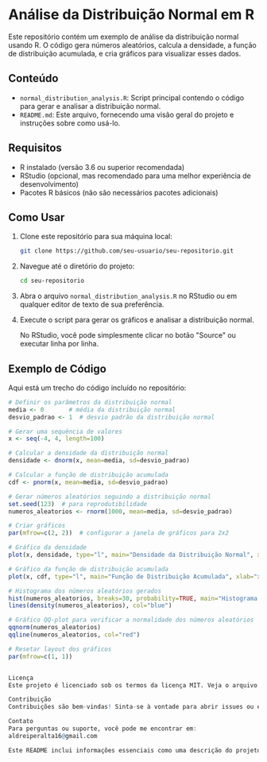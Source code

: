 # Análise da Distribuição Normal em R

Este repositório contém um exemplo de análise da distribuição normal usando R. O código gera números aleatórios, calcula a densidade, a função de distribuição acumulada, e cria gráficos para visualizar esses dados.

## Conteúdo

- `normal_distribution_analysis.R`: Script principal contendo o código para gerar e analisar a distribuição normal.
- `README.md`: Este arquivo, fornecendo uma visão geral do projeto e instruções sobre como usá-lo.

## Requisitos

- R instalado (versão 3.6 ou superior recomendada)
- RStudio (opcional, mas recomendado para uma melhor experiência de desenvolvimento)
- Pacotes R básicos (não são necessários pacotes adicionais)

## Como Usar

1. Clone este repositório para sua máquina local:
    ```sh
    git clone https://github.com/seu-usuario/seu-repositorio.git
    ```

2. Navegue até o diretório do projeto:
    ```sh
    cd seu-repositorio
    ```

3. Abra o arquivo `normal_distribution_analysis.R` no RStudio ou em qualquer editor de texto de sua preferência.

4. Execute o script para gerar os gráficos e analisar a distribuição normal.

    No RStudio, você pode simplesmente clicar no botão "Source" ou executar linha por linha.

## Exemplo de Código

Aqui está um trecho do código incluído no repositório:

```r
# Definir os parâmetros da distribuição normal
media <- 0       # média da distribuição normal
desvio_padrao <- 1  # desvio padrão da distribuição normal

# Gerar uma sequência de valores
x <- seq(-4, 4, length=100)

# Calcular a densidade da distribuição normal
densidade <- dnorm(x, mean=media, sd=desvio_padrao)

# Calcular a função de distribuição acumulada
cdf <- pnorm(x, mean=media, sd=desvio_padrao)

# Gerar números aleatórios seguindo a distribuição normal
set.seed(123)  # para reprodutibilidade
numeros_aleatorios <- rnorm(1000, mean=media, sd=desvio_padrao)

# Criar gráficos
par(mfrow=c(2, 2))  # configurar a janela de gráficos para 2x2

# Gráfico da densidade
plot(x, densidade, type="l", main="Densidade da Distribuição Normal", xlab="x", ylab="Densidade")

# Gráfico da função de distribuição acumulada
plot(x, cdf, type="l", main="Função de Distribuição Acumulada", xlab="x", ylab="F(x)")

# Histograma dos números aleatórios gerados
hist(numeros_aleatorios, breaks=30, probability=TRUE, main="Histograma de Números Aleatórios", xlab="Valor", ylab="Densidade")
lines(density(numeros_aleatorios), col="blue")

# Gráfico QQ-plot para verificar a normalidade dos números aleatórios
qqnorm(numeros_aleatorios)
qqline(numeros_aleatorios, col="red")

# Resetar layout dos gráficos
par(mfrow=c(1, 1))


Licença
Este projeto é licenciado sob os termos da licença MIT. Veja o arquivo LICENSE para mais detalhes.

Contribuição
Contribuições são bem-vindas! Sinta-se à vontade para abrir issues ou enviar pull requests para melhorias e correções.

Contato
Para perguntas ou suporte, você pode me encontrar em:
aldreiperalta16@gmail.com

Este README inclui informações essenciais como uma descrição do projeto, requisitos, instruções de uso, um exemplo de código, informações sobre a licença, como contribuir e formas de contato. Ajuste conforme necessário para se adequar ao seu projeto específico e às suas preferências.

